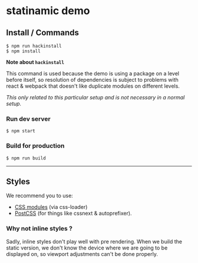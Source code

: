 # statinamic demo

## Install / Commands

```console
$ npm run hackinstall
$ npm install
```

**Note about `hackinstall`**

This command is used because the demo is using a package on a level before
itself, so resolution of dependencies is subject to problems with react &
webpack that doesn't like duplicate modules on different levels.

_This only related to this particular setup and is not necessary in a normal
setup._

### Run dev server

```console
$ npm start
```

### Build for production

```console
$ npm run build
```

---

## Styles

We recommend you to use:
- [CSS modules](https://github.com/css-modules/css-modules)
  (via css-loader)
- [PostCSS](https://github.com/postcss/postcss)
  (for things like cssnext & autoprefixer).

### Why not inline styles ?

Sadly, inline styles don't play well with pre rendering.
When we build the static version, we don't know the device where we are going
to be displayed on, so viewport adjustments can't be done properly.
